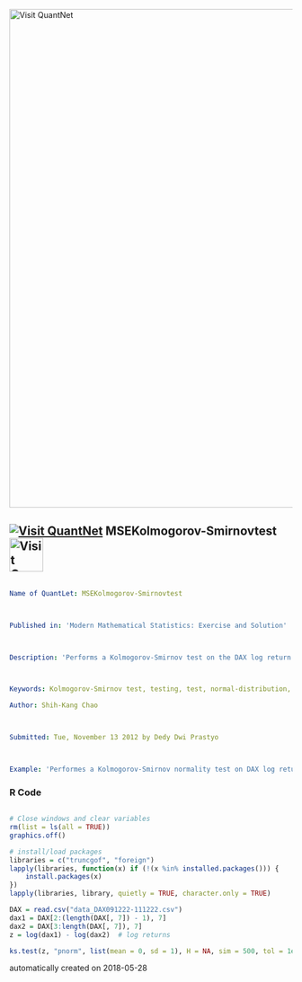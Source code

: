 [<img src="https://github.com/QuantLet/Styleguide-and-FAQ/blob/master/pictures/banner.png" width="888" alt="Visit QuantNet">](http://quantlet.de/)

## [<img src="https://github.com/QuantLet/Styleguide-and-FAQ/blob/master/pictures/qloqo.png" alt="Visit QuantNet">](http://quantlet.de/) **MSEKolmogorov-Smirnovtest** [<img src="https://github.com/QuantLet/Styleguide-and-FAQ/blob/master/pictures/QN2.png" width="60" alt="Visit QuantNet 2.0">](http://quantlet.de/)

```yaml

Name of QuantLet: MSEKolmogorov-Smirnovtest



Published in: 'Modern Mathematical Statistics: Exercise and Solution'



Description: 'Performs a Kolmogorov-Smirnov test on the DAX log return data from 2009-12-21 to 2011-12-22'



Keywords: Kolmogorov-Smirnov test, testing, test, normal-distribution, normal, normality test

Author: Shih-Kang Chao



Submitted: Tue, November 13 2012 by Dedy Dwi Prastyo



Example: 'Performes a Kolmogorov-Smirnov normality test on DAX log returns from 2009-12-21 to 2011-12-22 based on 500 simulations of the standard normal distribution. Test results indicate rejection of the normality hypothesis at 1 percent significance level'
```

### R Code
```r

# Close windows and clear variables
rm(list = ls(all = TRUE))
graphics.off()

# install/load packages
libraries = c("truncgof", "foreign")
lapply(libraries, function(x) if (!(x %in% installed.packages())) {
    install.packages(x)
})
lapply(libraries, library, quietly = TRUE, character.only = TRUE)

DAX = read.csv("data_DAX091222-111222.csv")
dax1 = DAX[2:(length(DAX[, 7]) - 1), 7]
dax2 = DAX[3:length(DAX[, 7]), 7]
z = log(dax1) - log(dax2)  # log returns

ks.test(z, "pnorm", list(mean = 0, sd = 1), H = NA, sim = 500, tol = 1e-05, estfun = NA) 

```

automatically created on 2018-05-28